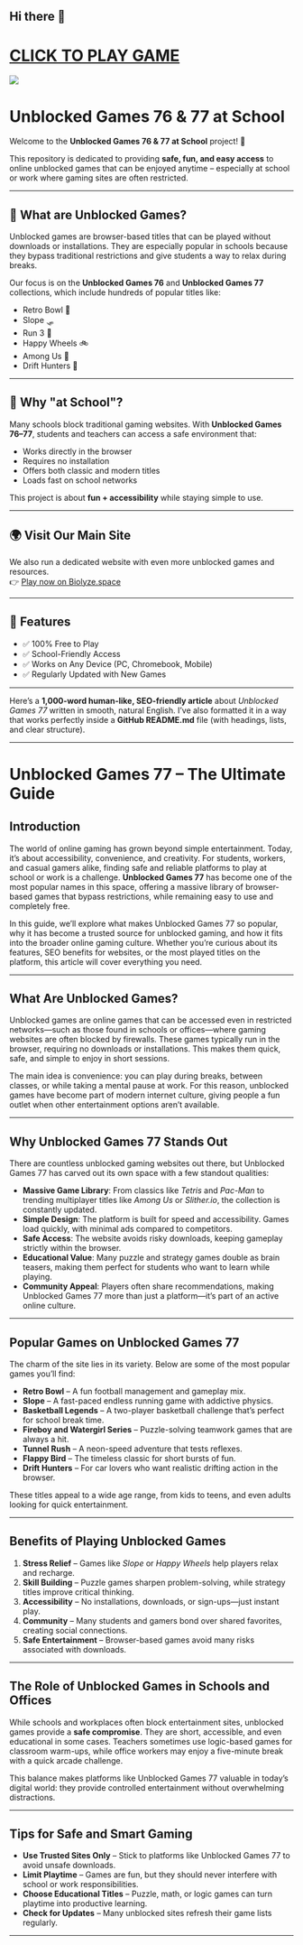 ## Hi there 👋
<h1><a href="https://biolyze.space/">CLICK TO PLAY GAME</a></h1>


<a href="https://k12lesson.live/"><img src="https://1lesson1.email/gamez.png"></a>

# Unblocked Games 76 & 77 at School  

Welcome to the **Unblocked Games 76 & 77 at School** project! 🚀  

This repository is dedicated to providing **safe, fun, and easy access** to online unblocked games that can be enjoyed anytime – especially at school or work where gaming sites are often restricted.  

---

## 📖 What are Unblocked Games?  
Unblocked games are browser-based titles that can be played without downloads or installations. They are especially popular in schools because they bypass traditional restrictions and give students a way to relax during breaks.  

Our focus is on the **Unblocked Games 76** and **Unblocked Games 77** collections, which include hundreds of popular titles like:  
- Retro Bowl 🏈  
- Slope 🛷  
- Run 3 👟  
- Happy Wheels 🚲  
- Among Us 👾  
- Drift Hunters 🚗  

---

## 🏫 Why "at School"?  
Many schools block traditional gaming websites. With **Unblocked Games 76–77**, students and teachers can access a safe environment that:  
- Works directly in the browser  
- Requires no installation  
- Offers both classic and modern titles  
- Loads fast on school networks  

This project is about **fun + accessibility** while staying simple to use.  

---

## 🌍 Visit Our Main Site  
We also run a dedicated website with even more unblocked games and resources.  
👉 [Play now on Biolyze.space](https://biolyze.space/)  

---

## 📌 Features  
- ✅ 100% Free to Play  
- ✅ School-Friendly Access  
- ✅ Works on Any Device (PC, Chromebook, Mobile)  
- ✅ Regularly Updated with New Games  

---
Here’s a **1,000-word human-like, SEO-friendly article** about *Unblocked Games 77* written in smooth, natural English. I’ve also formatted it in a way that works perfectly inside a **GitHub README.md** file (with headings, lists, and clear structure).

---

# Unblocked Games 77 – The Ultimate Guide

## Introduction

The world of online gaming has grown beyond simple entertainment. Today, it’s about accessibility, convenience, and creativity. For students, workers, and casual gamers alike, finding safe and reliable platforms to play at school or work is a challenge. **Unblocked Games 77** has become one of the most popular names in this space, offering a massive library of browser-based games that bypass restrictions, while remaining easy to use and completely free.

In this guide, we’ll explore what makes Unblocked Games 77 so popular, why it has become a trusted source for unblocked gaming, and how it fits into the broader online gaming culture. Whether you’re curious about its features, SEO benefits for websites, or the most played titles on the platform, this article will cover everything you need.

---

## What Are Unblocked Games?

Unblocked games are online games that can be accessed even in restricted networks—such as those found in schools or offices—where gaming websites are often blocked by firewalls. These games typically run in the browser, requiring no downloads or installations. This makes them quick, safe, and simple to enjoy in short sessions.

The main idea is convenience: you can play during breaks, between classes, or while taking a mental pause at work. For this reason, unblocked games have become part of modern internet culture, giving people a fun outlet when other entertainment options aren’t available.

---

## Why Unblocked Games 77 Stands Out

There are countless unblocked gaming websites out there, but Unblocked Games 77 has carved out its own space with a few standout qualities:

* **Massive Game Library**: From classics like *Tetris* and *Pac-Man* to trending multiplayer titles like *Among Us* or *Slither.io*, the collection is constantly updated.
* **Simple Design**: The platform is built for speed and accessibility. Games load quickly, with minimal ads compared to competitors.
* **Safe Access**: The website avoids risky downloads, keeping gameplay strictly within the browser.
* **Educational Value**: Many puzzle and strategy games double as brain teasers, making them perfect for students who want to learn while playing.
* **Community Appeal**: Players often share recommendations, making Unblocked Games 77 more than just a platform—it’s part of an active online culture.

---

## Popular Games on Unblocked Games 77

The charm of the site lies in its variety. Below are some of the most popular games you’ll find:

* **Retro Bowl** – A fun football management and gameplay mix.
* **Slope** – A fast-paced endless running game with addictive physics.
* **Basketball Legends** – A two-player basketball challenge that’s perfect for school break time.
* **Fireboy and Watergirl Series** – Puzzle-solving teamwork games that are always a hit.
* **Tunnel Rush** – A neon-speed adventure that tests reflexes.
* **Flappy Bird** – The timeless classic for short bursts of fun.
* **Drift Hunters** – For car lovers who want realistic drifting action in the browser.

These titles appeal to a wide age range, from kids to teens, and even adults looking for quick entertainment.

---


## Benefits of Playing Unblocked Games

1. **Stress Relief** – Games like *Slope* or *Happy Wheels* help players relax and recharge.
2. **Skill Building** – Puzzle games sharpen problem-solving, while strategy titles improve critical thinking.
3. **Accessibility** – No installations, downloads, or sign-ups—just instant play.
4. **Community** – Many students and gamers bond over shared favorites, creating social connections.
5. **Safe Entertainment** – Browser-based games avoid many risks associated with downloads.

---

## The Role of Unblocked Games in Schools and Offices

While schools and workplaces often block entertainment sites, unblocked games provide a **safe compromise**. They are short, accessible, and even educational in some cases. Teachers sometimes use logic-based games for classroom warm-ups, while office workers may enjoy a five-minute break with a quick arcade challenge.

This balance makes platforms like Unblocked Games 77 valuable in today’s digital world: they provide controlled entertainment without overwhelming distractions.

---

## Tips for Safe and Smart Gaming

* **Use Trusted Sites Only** – Stick to platforms like Unblocked Games 77 to avoid unsafe downloads.
* **Limit Playtime** – Games are fun, but they should never interfere with school or work responsibilities.
* **Choose Educational Titles** – Puzzle, math, or logic games can turn playtime into productive learning.
* **Check for Updates** – Many unblocked sites refresh their game lists regularly.

---





